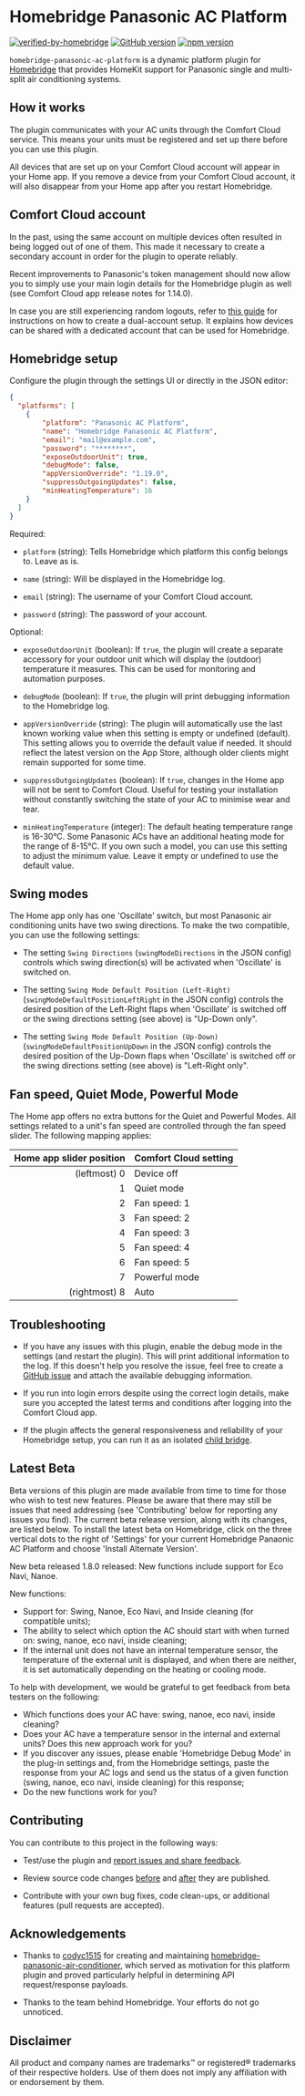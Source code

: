 # Homebridge Panasonic AC Platform

[![verified-by-homebridge](https://badgen.net/badge/homebridge/verified/purple)](https://github.com/homebridge/homebridge/wiki/Verified-Plugins)
[![GitHub version](https://img.shields.io/github/package-json/v/homebridge-panasonic-ac-platform/homebridge-panasonic-ac-platform?label=GitHub)](https://github.com/homebridge-panasonic-ac-platform/homebridge-panasonic-ac-platform)
[![npm version](https://img.shields.io/npm/v/homebridge-panasonic-ac-platform?color=%23cb3837&label=npm)](https://www.npmjs.com/package/homebridge-panasonic-ac-platform)

`homebridge-panasonic-ac-platform` is a dynamic platform plugin for [Homebridge](https://homebridge.io) that provides HomeKit support for Panasonic single and multi-split air conditioning systems.

## How it works
The plugin communicates with your AC units through the Comfort Cloud service. This means your units must be registered and set up there before you can use this plugin.

All devices that are set up on your Comfort Cloud account will appear in your Home app. If you remove a device from your Comfort Cloud account, it will also disappear from your Home app after you restart Homebridge.

## Comfort Cloud account

In the past, using the same account on multiple devices often resulted in being logged out of one of them. This made it necessary to create a secondary account in order for the plugin to operate reliably.

Recent improvements to Panasonic's token management should now allow you to simply use your main login details for the Homebridge plugin as well (see Comfort Cloud app release notes for 1.14.0).

In case you are still experiencing random logouts, refer to [this guide](https://github.com/homebridge-panasonic-ac-platform/homebridge-panasonic-ac-platform/blob/master/docs/dual-account-setup.md) for instructions on how to create a dual-account setup. It explains how devices can be shared with a dedicated account that can be used for Homebridge.

## Homebridge setup
Configure the plugin through the settings UI or directly in the JSON editor:

```json
{
  "platforms": [
    {
        "platform": "Panasonic AC Platform",
        "name": "Homebridge Panasonic AC Platform",
        "email": "mail@example.com",
        "password": "********",
        "exposeOutdoorUnit": true,
        "debugMode": false,
        "appVersionOverride": "1.19.0",
        "suppressOutgoingUpdates": false,
        "minHeatingTemperature": 16
    }
  ]
}
```

Required:

* `platform` (string):
Tells Homebridge which platform this config belongs to. Leave as is.

* `name` (string):
Will be displayed in the Homebridge log.

* `email` (string):
The username of your Comfort Cloud account.

* `password` (string):
The password of your account.

Optional:

* `exposeOutdoorUnit` (boolean):
If `true`, the plugin will create a separate accessory for your outdoor unit which will display the (outdoor) temperature it measures. This can be used for monitoring and automation purposes.

* `debugMode` (boolean):
If `true`, the plugin will print debugging information to the Homebridge log.

* `appVersionOverride` (string):
The plugin will automatically use the last known working value when this setting is empty or undefined (default). This setting allows you to override the default value if needed. It should reflect the latest version on the App Store, although older clients might remain supported for some time.

* `suppressOutgoingUpdates` (boolean):
If `true`, changes in the Home app will not be sent to Comfort Cloud. Useful for testing your installation without constantly switching the state of your AC to minimise wear and tear.

* `minHeatingTemperature` (integer):
The default heating temperature range is 16-30°C. Some Panasonic ACs have an additional heating mode for the range of 8-15°C. If you own such a model, you can use this setting to adjust the minimum value. Leave it empty or undefined to use the default value.

## Swing modes

The Home app only has one 'Oscillate' switch, but most Panasonic air conditioning units have two swing directions. To make the two compatible, you can use the following settings:

* The setting `Swing Directions` (`swingModeDirections` in the JSON config) controls which swing direction(s) will be activated when 'Oscillate' is switched on.

* The setting `Swing Mode Default Position (Left-Right)` (`swingModeDefaultPositionLeftRight` in the JSON config) controls the desired position of the Left-Right flaps when 'Oscillate' is switched off or the swing directions setting (see above) is "Up-Down only".

* The setting `Swing Mode Default Position (Up-Down)` (`swingModeDefaultPositionUpDown` in the JSON config) controls the desired position of the Up-Down flaps when 'Oscillate' is switched off or the swing directions setting (see above) is "Left-Right only".

## Fan speed, Quiet Mode, Powerful Mode

The Home app offers no extra buttons for the Quiet and Powerful Modes. All settings related to a unit's fan speed are controlled through the fan speed slider. The following mapping applies:

| Home app slider position  | Comfort Cloud setting |
| ------------------------: | --------------------- |
| (leftmost) 0              | Device off            |
| 1                         | Quiet mode            |
| 2                         | Fan speed: 1          |
| 3                         | Fan speed: 2          |
| 4                         | Fan speed: 3          |
| 5                         | Fan speed: 4          |
| 6                         | Fan speed: 5          |
| 7                         | Powerful mode         |
| (rightmost) 8             | Auto                  |

## Troubleshooting

- If you have any issues with this plugin, enable the debug mode in the settings (and restart the plugin). This will print additional information to the log. If this doesn't help you resolve the issue, feel free to create a [GitHub issue](https://github.com/homebridge-panasonic-ac-platform/homebridge-panasonic-ac-platform/issues) and attach the available debugging information.

- If you run into login errors despite using the correct login details, make sure you accepted the latest terms and conditions after logging into the Comfort Cloud app.

- If the plugin affects the general responsiveness and reliability of your Homebridge setup, you can run it as an isolated [child bridge](https://github.com/homebridge/homebridge/wiki/Child-Bridges).

## Latest Beta

Beta versions of this plugin are made available from time to time for those who wish to test new features. Please be aware that there may still be issues that need addressing (see 'Contributing' below for reporting any issues you find). The current beta release version, along with its changes, are listed below. To install the latest beta on Homebridge, click on the three vertical dots to the right of 'Settings' for your current Homebridge Panaonic AC Platform and choose 'Install Alternate Version'.

New beta released 1.8.0 released: New functions include support for Eco Navi, Nanoe.

New functions:

- Support for: Swing, Nanoe, Eco Navi, and Inside cleaning (for compatible units);
- The ability to select which option the AC should start with when turned on: swing, nanoe, eco navi, inside cleaning;
- If the internal unit does not have an internal temperature sensor, the temperature of the external unit is displayed, and when there are neither, it is set automatically depending on the heating or cooling mode.

To help with development, we would be grateful to get feedback from beta testers on the following:

- Which functions does your AC have: swing, nanoe, eco navi, inside cleaning?
- Does your AC have a temperature sensor in the internal and external units? Does this new approach work for you?
- If you discover any issues, please enable 'Homebridge Debug Mode' in the plug-in settings and, from the Homebridge settings, paste the response from your AC logs and send us the status of a given function (swing, nanoe, eco navi, inside cleaning) for this response;
- Do the new functions work for you?

## Contributing

You can contribute to this project in the following ways:

* Test/use the plugin and [report issues and share feedback](https://github.com/homebridge-panasonic-ac-platform/homebridge-panasonic-ac-platform/issues).

* Review source code changes [before](https://github.com/homebridge-panasonic-ac-platform/homebridge-panasonic-ac-platform/pulls) and [after](https://github.com/homebridge-panasonic-ac-platform/homebridge-panasonic-ac-platform/commits/master) they are published.

* Contribute with your own bug fixes, code clean-ups, or additional features (pull requests are accepted).

## Acknowledgements
* Thanks to [codyc1515](https://github.com/codyc1515) for creating and maintaining [homebridge-panasonic-air-conditioner](https://github.com/codyc1515/homebridge-panasonic-air-conditioner), which served as motivation for this platform plugin and proved particularly helpful in determining API request/response payloads.

* Thanks to the team behind Homebridge. Your efforts do not go unnoticed.

## Disclaimer
All product and company names are trademarks™ or registered® trademarks of their respective holders. Use of them does not imply any affiliation with or endorsement by them.
